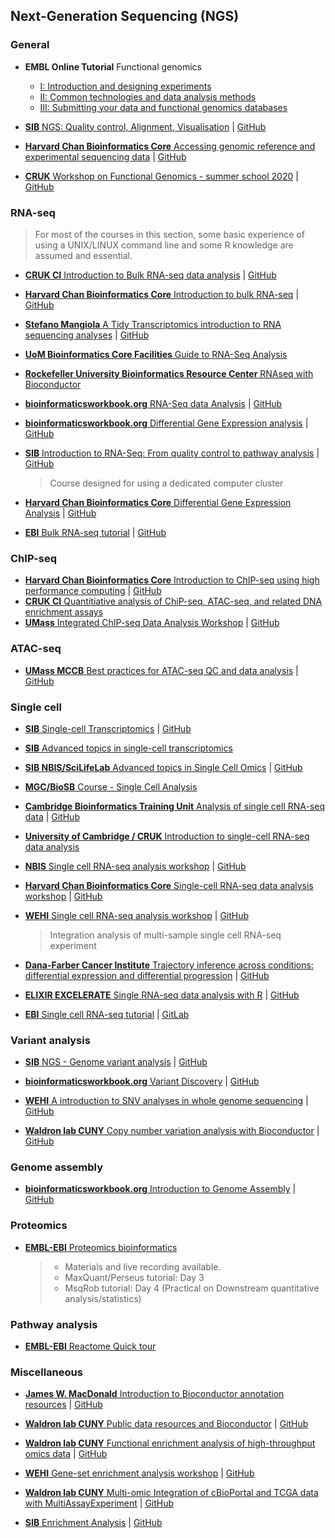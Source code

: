  

## Next-Generation Sequencing (NGS)

### General

- **EMBL Online Tutorial** Functional genomics 
	- [I: Introduction and designing experiments](https://www.ebi.ac.uk/training/online/courses/functional-genomics-i-introduction-and-design/)
	- [II: Common technologies and data analysis methods](https://www.ebi.ac.uk/training/online/courses/functional-genomics-ii-common-technologies-and-data-analysis-methods/)
	- [III: Submitting your data and functional genomics databases](https://www.ebi.ac.uk/training/online/courses/functional-genomics-iii-submitting-data/)


- [**SIB** NGS: Quality control, Alignment, Visualisation](https://sib-swiss.github.io/NGS-introduction-training/) | [GitHub](https://github.com/sib-swiss/NGS-introduction-training)
- [**Harvard Chan Bioinformatics Core** Accessing genomic reference and experimental sequencing data](https://hbctraining.github.io/Accessing_public_genomic_data/) | [GitHub](https://github.com/hbctraining/Accessing_public_genomic_data)
- [**CRUK** Workshop on Functional Genomics - summer school 2020](https://bioinformatics-core-shared-training.github.io/cruk-summer-school-2020/) | [GitHub](https://github.com/bioinformatics-core-shared-training/cruk-summer-school-2020)


### RNA-seq

> For most of the courses in this section, some basic experience of using a UNIX/LINUX command line and some R knowledge are assumed and essential. 

- [**CRUK CI** Introduction to Bulk RNA-seq data analysis](https://bioinformatics-core-shared-training.github.io/Bulk_RNAseq_Course_Apr22/) | [GitHub](https://github.com/bioinformatics-core-shared-training/Bulk_RNAseq_Course_Apr22)

- [**Harvard Chan Bioinformatics Core** Introduction to bulk RNA-seq](https://hbctraining.github.io/Intro-to-rnaseq-hpc-salmon-flipped/schedule/links-to-lessons.html) | [GitHub](https://github.com/hbctraining/Intro-to-rnaseq-hpc-salmon-flipped)


- [**Stefano Mangiola** A Tidy Transcriptomics introduction to RNA sequencing analyses](https://stemangiola.github.io/bioc_2020_tidytranscriptomics/) | [GitHub](https://github.com/stemangiola/bioc_2020_tidytranscriptomics/)

- [**UoM Bioinformatics Core Facilities** Guide to RNA-Seq Analysis](https://ycl6.gitbook.io/guide-to-rna-seq-analysis/)

- [**Rockefeller University Bioinformatics Resource Center** RNAseq with Bioconductor](https://rockefelleruniversity.github.io/RU_RNAseq/index.html)  

- [**bioinformaticsworkbook.org** RNA-Seq data Analysis](https://bioinformaticsworkbook.org/dataAnalysis/RNA-Seq/RNA-SeqIntro/RNAseq-using-a-genome.html#gsc.tab=0) | [GitHub](https://github.com/ISUgenomics/bioinformatics-workbook)

- [**bioinformaticsworkbook.org** Differential Gene Expression analysis](https://bioinformaticsworkbook.org/dataAnalysis/RNA-Seq/RNA-SeqIntro/Differential-Expression-Analysis.html#gsc.tab=0) | [GitHub](https://github.com/ISUgenomics/bioinformatics-workbook)

- [**SIB** Introduction to RNA-Seq: From quality control to pathway analysis](https://sib-swiss.github.io/RNAseq-introduction-training/) | [GitHub](https://github.com/sib-swiss/RNAseq-introduction-training)
	> Course designed for using a dedicated computer cluster 

- [**Harvard Chan Bioinformatics Core** Differential Gene Expression Analysis](https://hbctraining.github.io/DGE_workshop_salmon_online/schedule/links-to-lessons.html) | [GitHub](https://github.com/hbctraining/DGE_workshop_salmon_online)


- [**EBI** Bulk RNA-seq tutorial](https://mperalc.gitlab.io/bulk_RNA-seq_workshop_2021/) | [GitHub](https://gitlab.com/mperalc/bulk_RNA-seq_workshop_2021/)

### ChIP-seq

- [**Harvard Chan Bioinformatics Core** Introduction to ChIP-seq using high performance computing](https://hbctraining.github.io/Intro-to-ChIPseq/) | [GitHub](https://github.com/hbctraining/Intro-to-ChIPseq)
- [**CRUK CI** Quantitiative analysis of ChiP-seq, ATAC-seq, and related DNA enrichment assays](https://github.com/bioinformatics-core-shared-training/Quantitative-ChIPseq-Workshop)
- [**UMass** Integrated ChIP-seq Data Analysis Workshop](https://hukai916.github.io/IntegratedChIPseqWorkshop/) | [GitHub](https://github.com/hukai916/IntegratedChIPseqWorkshop/)


### ATAC-seq

- [**UMass MCCB** Best practices for ATAC-seq QC and data analysis](https://haibol2016.github.io/ATACseqQCWorkshop/) | [GitHub](https://github.com/haibol2016/ATACseqQCWorkshop/)


### Single cell

- [**SIB** Single-cell Transcriptomics](https://sib-swiss.github.io/single-cell-training/latest/) | [GitHub](https://github.com/sib-swiss/single-cell-training/)

- [**SIB** Advanced topics in single-cell transcriptomics](https://github.com/fmicompbio/adv_scrnaseq_2020)

- [**SIB NBIS/SciLifeLab** Advanced topics in Single Cell Omics](https://nbisweden.github.io/single-cell_sib_scilifelab_2021/) | [GitHub](https://github.com/NBISweden/single-cell_sib_scilifelab_2021)

- [**MGC/BioSB** Course - Single Cell Analysis](https://github.com/LeidenCBC/MGC-BioSB-SingleCellAnalysis2021)

- [**Cambridge Bioinformatics Training Unit** Analysis of single cell RNA-seq data](https://www.singlecellcourse.org/index.html) | [GitHub](https://github.com/hemberg-lab/scRNA.seq.course)  

- [**University of Cambridge / CRUK** Introduction to single-cell RNA-seq data analysis](https://bioinformatics-core-shared-training.github.io/UnivCambridge_ScRnaSeqIntro_Feb2022/)
 
- [**NBIS** Single cell RNA-seq analysis workshop](https://nbisweden.github.io/workshop-scRNAseq/) | [GitHub](https://github.com/nbisweden/workshop-scRNAseq)

- [**Harvard Chan Bioinformatics Core** Single-cell RNA-seq data analysis workshop](https://github.com/hbctraining/scRNA-seq_online) | [GitHub](https://hbctraining.github.io/scRNA-seq_online/schedule/links-to-lessons.html)

- [**WEHI**  Single cell RNA-seq analysis workshop](
https://yunshun.github.io/SingleCellWorkshop/) | [GitHub](https://github.com/yunshun/SingleCellWorkshop/)
	> Integration analysis of multi-sample single cell RNA-seq experiment


- [**Dana-Farber Cancer Institute** Trajectory inference across conditions: differential expression and differential progression](https://kstreet13.github.io/bioc2020trajectories/) | [GitHub](https://github.com/kstreet13/bioc2020trajectories)

- [**ELIXIR EXCELERATE** Single RNA-seq data analysis with R](https://nbisweden.github.io/excelerate-scRNAseq/) | [GitHub](https://github.com/NBISweden/excelerate-scRNAseq)

- [**EBI** Single cell RNA-seq tutorial](https://mperalc.gitlab.io/scRNA-seq_workshop_2021/) | [GitLab](https://gitlab.com/mperalc/scRNA-seq_workshop_2021)




### Variant analysis

- [**SIB** NGS - Genome variant analysis](https://sib-swiss.github.io/NGS-variants-training/) | [GitHub](https://github.com/sib-swiss/NGS-variants-training/)
- [**bioinformaticsworkbook.org** Variant Discovery](https://bioinformaticsworkbook.org/dataAnalysis/VariantCalling/variant-calling-index.html#gsc.tab=0) | [GitHub](https://github.com/ISUgenomics/bioinformatics-workbook)

- [**WEHI** A introduction to SNV analyses in whole genome sequencing](https://github.com/PapenfussLab/IntroductionToGenomicsWorkshop/) | [GitHub](https://papenfusslab.github.io/IntroductionToGenomicsWorkshop/)
- [**Waldron lab CUNY** Copy number variation analysis with Bioconductor](https://waldronlab.io/CNVWorkshop/) | [GitHub](https://github.com/waldronlab/CNVWorkshop)


### Genome assembly

- [**bioinformaticsworkbook.org** Introduction to Genome Assembly](https://bioinformaticsworkbook.org/dataAnalysis/GenomeAssembly/Intro_GenomeAssembly.html#gsc.tab=0) | [GitHub](https://github.com/ISUgenomics/bioinformatics-workbook)


### Proteomics
- [**EMBL-EBI** Proteomics bioinformatics](https://www.ebi.ac.uk/training/events/proteomics-bioinformatics-2021/)
	> * Materials and live recording available. 
	> * MaxQuant/Perseus tutorial: Day 3
	> * MsqRob tutorial: Day 4  (Practical on Downstream quantitative analysis/statistics)

### Pathway analysis

- [**EMBL-EBI** Reactome Quick tour](https://www.ebi.ac.uk/training/online/courses/reactome-quick-tour/)

### Miscellaneous

- [**James W. MacDonald** Introduction to Bioconductor annotation resources](https://jmacdon.github.io/Bioc2020Anno/) | [GitHub](https://github.com/jmacdon/Bioc2020Anno)

- [**Waldron lab CUNY** Public data resources and Bioconductor](https://waldronlab.io/PublicDataResources/) | [GitHub](https://github.com/jmacdon/Bioc2020Anno)

- [**Waldron lab CUNY** Functional enrichment analysis of high-throughput omics data](https://waldronlab.io/enrichOmics/) | [GitHub](https://github.com/waldronlab/enrichOmics)

- [**WEHI**  Gene-set enrichment analysis workshop](https://davislaboratory.github.io/GenesetAnalysisWorkflow/) | [GitHub](https://github.com/DavisLaboratory/GenesetAnalysisWorkflow/)

- [**Waldron lab CUNY** Multi-omic Integration of cBioPortal and TCGA data with MultiAssayExperiment](https://waldronlab.io/MultiAssayWorkshop/) | [GitHub](https://github.com/waldronlab/MultiAssayWorkshop/)

- [**SIB** Enrichment Analysis](https://sib-swiss.github.io/enrichment-analysis-training/) | [GitHub](https://github.com/sib-swiss/enrichment-analysis-training/)




